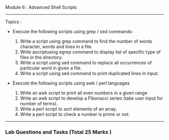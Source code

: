Module 6 : Advanced Shell Scripts 

-----------------------------------------

Topics : 
+ Execute the following scripts using grep / sed
commands:

    1. Write a script using grep command to find the
number of words character, words and lines in a file.
    2. Write ascriptusing egrep command to display list of specific type of files in the directory.
    3. Write a script using sed command to replace all
    occurrences of particular word in given a file.
    4. Write a script using sed command to print
duplicated lines in input.


* Execute the following scripts using awk / perl
languages

    1. Write an awk script to print all even numbers in a
given range
    2. Write an awk script to develop a Fibonacci series
    (take user input for number of terms).
    3. Write a perl script to sort elements of an array.
    4. Write a perl script to check a number is prime or
    not.
---------------------------------------




### Lab Questions and Tasks (Total 25 Marks )


